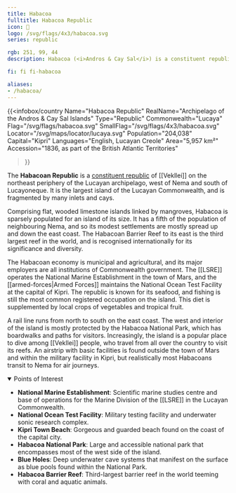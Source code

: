 ```yaml
---
title: Habacoa
fulltitle: Habacoa Republic
icon: 🪸
logo: /svg/flags/4x3/habacoa.svg
series: republic

rgb: 251, 99, 44
description: Habacoa (<i>Andros & Cay Sal</i>) is a constituent republic of Vekllei located in the Lucayan Archipelago.

fi: fi fi-habacoa

aliases:
- /habacoa/
---
```

{{<infobox/country
	 Name="Habacoa Republic"
	 RealName="Archipelago of the Andros & Cay Sal Islands"
	 Type="Republic"
	 Commonwealth="Lucaya"
	 Flag="/svg/flags/habacoa.svg"
	 SmallFlag="/svg/flags/4x3/habacoa.svg"
	 Locator="/svg/maps/locator/lucaya.svg"
	 Population="204,038"
	 Capital="Kipri"
	 Languages="English, Lucayan Creole"
	 Area="5,957 km²"
	 Accession="1836, as part of the British Atlantic Territories"
 >}}

The <span class="fi fi-habacoa"></span> **Habacoan Republic** is a [constituent republic](/republics/) of [[Vekllei]] on the northeast periphery of the Lucayan archipelago, west of Nema and south of Lucayoneque. It is the largest island of the Lucayan Commonwealth, and is fragmented by many inlets and cays.

Comprising flat, wooded limestone islands linked by mangroves, Habacoa is sparsely populated for an island of its size. It has a fifth of the population of neighbouring Nema, and so its modest settlements are mostly spread up and down the east coast. The Habacoan Barrier Reef to its east is the third largest reef in the world, and is recognised internationally for its significance and diversity.

The Habacoan economy is municipal and agricultural, and its major employers are all institutions of Commonwealth government. The [[LSRE]] operates the National Marine Establishment in the town of Mars, and the [[armed-forces|Armed Forces]] maintains the National Ocean Test Facility at the capital of Kipri. The republic is known for its seafood, and fishing is still the most common registered occupation on the island. This diet is supplemented by local crops of vegetables and tropical fruit.

A rail line runs from north to south on the east coast. The west and interior of the island is mostly protected by the Habacoa National Park, which has boardwalks and paths for visitors. Increasingly, the island is a popular place to dive among [[Vekllei]] people, who travel from all over the country to visit its reefs. An airstrip with basic facilities is found outside the town of Mars and within the military facility in Kipri, but realistically most Habacoans transit to Nema for air journeys.

<details open>
<summary>Points of Interest</summary>

* **National Marine Establishment**: Scientific marine studies centre and base of operations for the Marine Division of the [[LSRE]] in the Lucayan Commonwealth.
* **National Ocean Test Facility**: Military testing facility and underwater sonic research complex.
* **Kipri Town Beach**: Gorgeous and guarded beach found on the coast of the capital city.
* **Habacoa National Park**: Large and accessible national park that encompasses most of the west side of the island.
* **Blue Holes**: Deep underwater cave systems that manifest on the surface as blue pools found within the National Park.
* **Habacoa Barrier Reef**: Third-largest barrier reef in the world teeming with coral and aquatic animals.
</details>

